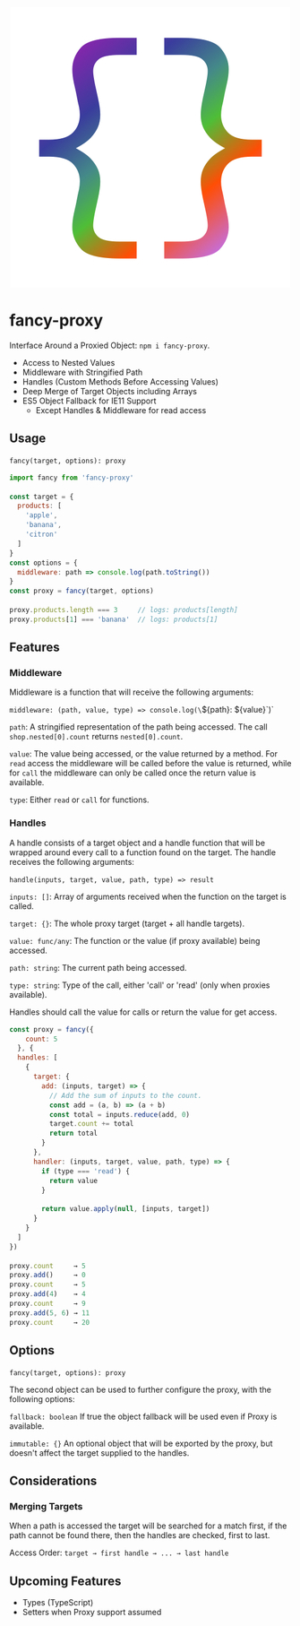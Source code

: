 <p align="center">
  <img src="https://raw.githubusercontent.com/naminho/fancy-proxy/master/logo.png" alt="Fancy Proxy">
</p>

# fancy-proxy

Interface Around a Proxied Object: `npm i fancy-proxy`.

* Access to Nested Values
* Middleware with Stringified Path
* Handles (Custom Methods Before Accessing Values)
* Deep Merge of Target Objects including Arrays
* ES5 Object Fallback for IE11 Support
  * Except Handles & Middleware for read access

## Usage

`fancy(target, options): proxy`

```js
import fancy from 'fancy-proxy'

const target = {
  products: [
    'apple',
    'banana',
    'citron'
  ]
}
const options = {
  middleware: path => console.log(path.toString())
}
const proxy = fancy(target, options)

proxy.products.length === 3     // logs: products[length]
proxy.products[1] === 'banana'  // logs: products[1]
```

## Features

### Middleware

Middleware is a function that will receive the following arguments:

`middleware: (path, value, type) => console.log(\`${path}: ${value}\`)`

`path`: A stringified representation of the path being accessed. The call
`shop.nested[0].count` returns `nested[0].count`.

`value`: The value being accessed, or the value returned by a method. For `read`
access the middleware will be called before the value is returned, while for
`call` the middleware can only be called once the return value is available.

`type`: Either `read` or `call` for functions.

### Handles

A handle consists of a target object and a handle function that will be wrapped
around every call to a function found on the target. The handle receives the
following arguments:

`handle(inputs, target, value, path, type) => result`

`inputs: []`: Array of arguments received when the function on the target is called.

`target: {}`: The whole proxy target (target + all handle targets).

`value: func/any`: The function or the value (if proxy available) being accessed.

`path: string`: The current path being accessed.

`type: string`: Type of the call, either 'call' or 'read' (only when proxies available).

Handles should call the value for calls or return the value for get access.

```js
const proxy = fancy({
    count: 5
  }, {
  handles: [
    {
      target: {
        add: (inputs, target) => {
          // Add the sum of inputs to the count.
          const add = (a, b) => (a + b)
          const total = inputs.reduce(add, 0)
          target.count += total
          return total
        }
      },
      handler: (inputs, target, value, path, type) => {
        if (type === 'read') {
          return value
        }

        return value.apply(null, [inputs, target])
      }
    }
  ]
})

proxy.count     → 5
proxy.add()     → 0
proxy.count     → 5
proxy.add(4)    → 4
proxy.count     → 9
proxy.add(5, 6) → 11
proxy.count     → 20
```

## Options

`fancy(target, options): proxy`

The second object can be used to further configure the proxy, with the following options:

`fallback: boolean` If true the object fallback will be used even if Proxy is available.

`immutable: {}` An optional object that will be exported by the proxy, but doesn't affect the target supplied to the handles.

## Considerations

### Merging Targets

When a path is accessed the target will be searched for a match first, if the
path cannot be found there, then the handles are checked, first to last.

Access Order: `target → first handle → ... → last handle`

## Upcoming Features

* Types (TypeScript)
* Setters when Proxy support assumed

